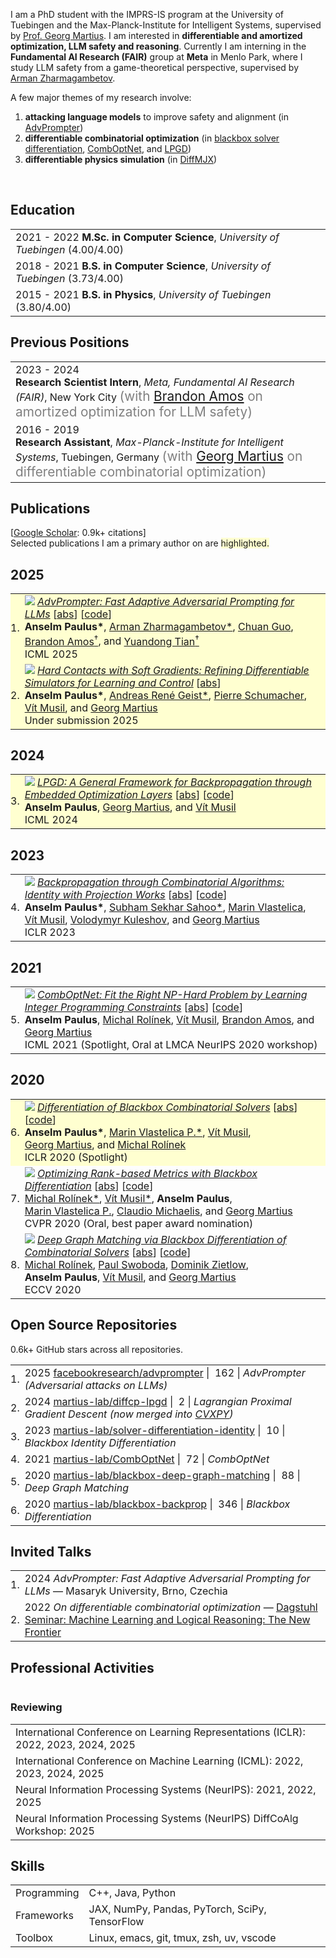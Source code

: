 <p>
I am a PhD student with the IMPRS-IS program at the University of Tuebingen and the Max-Planck-Institute for Intelligent Systems, supervised by <a href="https://uni-tuebingen.de/en/fakultaeten/mathematisch-naturwissenschaftliche-fakultaet/fachbereiche/informatik/lehrstuehle/distributed-intelligence/team/prof-dr-georg-martius/">Prof. Georg Martius</a>.
I am interested in <b>differentiable and amortized optimization, LLM safety and reasoning</b>.
Currently I am interning in the
<b>Fundamental AI Research (FAIR)</b>
group at
<b>Meta</b> in Menlo Park, where I study LLM safety from a game-theoretical perspective, supervised by <a href="https://arman-z.github.io">Arman Zharmagambetov</a>.

A few major themes of my research involve:
</p>

<ol>
<li>
  <b>attacking language models</b> to improve safety and alignment
  (in <a href="https://arxiv.org/abs/2404.16873">AdvPrompter</a>)
</li>
<li>
  <b>differentiable combinatorial optimization</b>
  (in
  <a href="https://arxiv.org/abs/1912.02175">blackbox solver differentiation</a>,
  <a href="https://arxiv.org/abs/2105.02343">CombOptNet</a>, and
  <a href="https://arxiv.org/abs/2407.05920v1">LPGD</a>)
</li>
<li>
  <b>differentiable physics simulation</b>
  (in
  <a href="https://arxiv.org/abs/2506.14186">DiffMJX</a>)
</li>
</ol>
<br>


## <i class="fa fa-chevron-right"></i> Education

<table class="table table-hover">
  <tr>
    <td>
      <span class='cvdate'>2021&nbsp;-&nbsp;2022</span>
      <strong>M.Sc. in Computer Science</strong>, <em>University of Tuebingen</em>
        (4.00/4.00)
      <br>
    </td>
  </tr>
  <tr>
    <td>
      <span class='cvdate'>2018&nbsp;-&nbsp;2021</span>
      <strong>B.S. in Computer Science</strong>, <em>University of Tuebingen</em>
        (3.73/4.00)
      <br>
    </td>
  </tr>
  <tr>
    <td>
      <span class='cvdate'>2015&nbsp;-&nbsp;2021</span>
      <strong>B.S. in Physics</strong>, <em>University of Tuebingen</em>
        (3.80/4.00)
      <br>
    </td>
  </tr>
</table>


## <i class="fa fa-chevron-right"></i> Previous Positions
<table class="table table-hover">
<tr>
  <td style='padding-right:0;'>
<span class='cvdate'>2023&nbsp;-&nbsp;2024</span>
<p markdown="1" style='margin: 0'><strong>Research Scientist Intern</strong>, <em>Meta, Fundamental AI Research (FAIR)</em>, New York City
<span markdown="1" style="color:grey;font-size:1.3rem;margin: 0">
(with <a href="https://bamos.github.io" target="_blank">Brandon Amos</a> on amortized optimization for LLM safety)
</span></p>
  </td>
</tr>
<tr>
  <td style='padding-right:0;'>
<span class='cvdate'>2016&nbsp;-&nbsp;2019</span>
<p markdown="1" style='margin: 0'><strong>Research Assistant</strong>, <em>Max-Planck-Institute for Intelligent Systems</em>, Tuebingen, Germany
<span markdown="1" style="color:grey;font-size:1.3rem;margin: 0">
(with <a href="https://uni-tuebingen.de/en/fakultaeten/mathematisch-naturwissenschaftliche-fakultaet/fachbereiche/informatik/lehrstuehle/distributed-intelligence/team/prof-dr-georg-martius/" target="_blank">Georg Martius</a> on differentiable combinatorial optimization)
</span></p>
  </td>
</tr>
</table>


## <i class="fa fa-chevron-right"></i> Publications

<!-- I usually publish at machine learning conferences, -->
<!-- including . -->
<!-- <a href="https://scholar.google.com/citations?user=njZL5CQAAAAJ">Google Scholar</a> -->
<!-- reports 0.9k+ citations and an h-index of 6. -->
<!-- The selected publications I am a primary author on are <span style='background-color: #ffffd0'>highlighted.</span> -->

<!-- [<a href="https://scholar.google.com/citations?user=njZL5CQAAAAJ">Google Scholar</a>: 0.9k+ citations and an h-index of 6] <br> -->
[<a href="https://scholar.google.com/citations?user=njZL5CQAAAAJ">Google Scholar</a>: 0.9k+ citations] <br>
Selected publications I am a primary author on are <span style='background-color: #ffffd0'>highlighted.</span>

<h2>2025</h2>
<table class="table table-hover">

<tr id="tr-paulus2025advprompter" style="background-color: #ffffd0">
<td align='right' style='padding-left:0;padding-right:0;'>
1.
</td>
<td>
<a href='https://arxiv.org/abs/2404.16873' target='_blank'><img src="images/publications/paulus2025advprompter.png" onerror="this.style.display='none'" class="publicationImg" /></a> 
<em><a href='https://arxiv.org/abs/2404.16873' target='_blank'>AdvPrompter: Fast Adaptive Adversarial Prompting for LLMs</a> </em> 
[<a href='javascript:;'
    onclick='$("#abs_paulus2025advprompter").toggle()'>abs</a>] [<a href='https://github.com/facebookresearch/advprompter' target='_blank'>code</a>] <br>
<strong>Anselm&nbsp;Paulus*</strong>, <a href='https://arman-z.github.io/' target='_blank'>Arman&nbsp;Zharmagambetov*</a>, <a href='https://sites.google.com/view/chuanguo' target='_blank'>Chuan&nbsp;Guo</a>, <a href='https://bamos.github.io/' target='_blank'>Brandon&nbsp;Amos<sup>&dagger;</sup></a>, and <a href='https://yuandong-tian.com' target='_blank'>Yuandong&nbsp;Tian<sup>&dagger;</sup></a><br>
ICML 2025  <br>

<div id="abs_paulus2025advprompter" style="text-align: justify; display: none" markdown="1">
Large Language Models (LLMs) are vulnerable to jailbreaking attacks that lead to generation of inappropriate or harmful content. Manual red-teaming requires a time-consuming search for adversarial prompts, whereas automatic adversarial prompt generation often leads to semantically meaningless attacks that do not scale well. In this paper, we present a novel method that uses another LLM, called AdvPrompter, to generate human-readable adversarial prompts in seconds. AdvPrompter, which is trained using an alternating optimization algorithm, generates suffixes that veil the input instruction without changing its meaning, such that the TargetLLM is lured to give a harmful response. Experimental results on popular open source TargetLLMs show highly competitive results on the AdvBench and HarmBench datasets, that also transfer to closed-source black-box LLMs. We also show that training on adversarial suffixes generated by AdvPrompter is a promising strategy for improving the robustness of LLMs to jailbreaking attacks.
</div>

</td>
</tr>


<tr id="tr-paulus2025hard" style="background-color: #ffffd0">
<td align='right' style='padding-left:0;padding-right:0;'>
2.
</td>
<td>
<a href='https://arxiv.org/abs/2506.14186' target='_blank'><img src="images/publications/paulus2025hard.png" onerror="this.style.display='none'" class="publicationImg" /></a> 
<em><a href='https://arxiv.org/abs/2506.14186' target='_blank'>Hard Contacts with Soft Gradients: Refining Differentiable Simulators for Learning and Control</a> </em> 
[<a href='javascript:;'
    onclick='$("#abs_paulus2025hard").toggle()'>abs</a>]<br>
<strong>Anselm&nbsp;Paulus*</strong>, <a href='https://andregeist.github.io' target='_blank'>Andreas&nbsp;René&nbsp;Geist*</a>, <a href='https://p-schumacher.github.io' target='_blank'>Pierre&nbsp;Schumacher</a>, <a href='https://scholar.google.com/citations?user=hA1rlU4AAAAJ' target='_blank'>Vít&nbsp;Musil</a>, and <a href='https://scholar.google.com/citations?user=b-JF-UIAAAAJ' target='_blank'>Georg&nbsp;Martius</a><br>
Under submission 2025  <br>

<div id="abs_paulus2025hard" style="text-align: justify; display: none" markdown="1">
Contact forces pose a major challenge for gradient-based optimization of robot dynamics as they introduce jumps in the system's velocities. Penalty-based simulators, such as MuJoCo, simplify gradient computation by softening the contact forces. However, realistically simulating hard contacts requires very stiff contact settings, which leads to incorrect gradients when using automatic differentiation. On the other hand, using non-stiff settings strongly increases the sim-to-real gap. We analyze the contact computation of penalty-based simulators to identify the causes of gradient errors. Then, we propose DiffMJX, which combines adaptive integration with MuJoCo XLA, to notably improve gradient quality in the presence of hard contacts. Finally, we address a key limitation of contact gradients: they vanish when objects do not touch. To overcome this, we introduce Contacts From Distance (CFD), a mechanism that enables the simulator to generate informative contact gradients even before objects are in contact. To preserve physical realism, we apply CFD only in the backward pass using a straight-through trick, allowing us to compute useful gradients without modifying the forward simulation.
</div>

</td>
</tr>

</table>
<h2>2024</h2>
<table class="table table-hover">

<tr id="tr-paulus2024lpgd" style="background-color: #ffffd0">
<td align='right' style='padding-left:0;padding-right:0;'>
3.
</td>
<td>
<a href='https://arxiv.org/abs/2407.05920' target='_blank'><img src="images/publications/paulus2024lpgd.png" onerror="this.style.display='none'" class="publicationImg" /></a> 
<em><a href='https://arxiv.org/abs/2407.05920' target='_blank'>LPGD: A General Framework for Backpropagation through Embedded Optimization Layers</a> </em> 
[<a href='javascript:;'
    onclick='$("#abs_paulus2024lpgd").toggle()'>abs</a>] [<a href='https://github.com/martius-lab/diffcp-lpgd' target='_blank'>code</a>] <br>
<strong>Anselm&nbsp;Paulus</strong>, <a href='https://scholar.google.com/citations?user=b-JF-UIAAAAJ' target='_blank'>Georg&nbsp;Martius</a>, and <a href='https://scholar.google.com/citations?user=hA1rlU4AAAAJ' target='_blank'>Vít&nbsp;Musil</a><br>
ICML 2024  <br>

<div id="abs_paulus2024lpgd" style="text-align: justify; display: none" markdown="1">
Embedding parameterized optimization problems as layers into machine learning architectures serves as a powerful inductive bias. Training such architectures with stochastic gradient descent requires care, as degenerate derivatives of the embedded optimization problem often render the gradients uninformative. We propose Lagrangian Proximal Gradient Descent (LPGD) a flexible framework for training architectures with embedded optimization layers that seamlessly integrates into automatic differentiation libraries. LPGD efficiently computes meaningful replacements of the degenerate optimization layer derivatives by re-running the forward solver oracle on a perturbed input. LPGD captures various previously proposed methods as special cases, while fostering deep links to traditional optimization methods. We theoretically analyze our method and demonstrate on historical and synthetic data that LPGD converges faster than gradient descent even in a differentiable setup.
</div>

</td>
</tr>

</table>
<h2>2023</h2>
<table class="table table-hover">

<tr id="tr-sahoo2024gradient" >
<td align='right' style='padding-left:0;padding-right:0;'>
4.
</td>
<td>
<a href='https://arxiv.org/abs/2205.15213' target='_blank'><img src="images/publications/sahoo2024gradient.png" onerror="this.style.display='none'" class="publicationImg" /></a> 
<em><a href='https://arxiv.org/abs/2205.15213' target='_blank'>Backpropagation through Combinatorial Algorithms: Identity with Projection Works</a> </em> 
[<a href='javascript:;'
    onclick='$("#abs_sahoo2024gradient").toggle()'>abs</a>] [<a href='https://github.com/martius-lab/solver-differentiation-identity' target='_blank'>code</a>] <br>
<strong>Anselm&nbsp;Paulus*</strong>, <a href='https://s-sahoo.com' target='_blank'>Subham&nbsp;Sekhar&nbsp;Sahoo*</a>, <a href='https://jimimvp.github.io' target='_blank'>Marin&nbsp;Vlastelica</a>, <a href='https://scholar.google.com/citations?user=hA1rlU4AAAAJ' target='_blank'>Vít&nbsp;Musil</a>, <a href='https://scholar.google.com/citations?user=RY_t8XAAAAAJ' target='_blank'>Volodymyr&nbsp;Kuleshov</a>, and <a href='https://scholar.google.com/citations?user=b-JF-UIAAAAJ' target='_blank'>Georg&nbsp;Martius</a><br>
ICLR 2023  <br>

<div id="abs_sahoo2024gradient" style="text-align: justify; display: none" markdown="1">
Embedding discrete solvers as differentiable layers has given modern deep learning architectures combinatorial expressivity and discrete reasoning capabilities. The derivative of these solvers is zero or undefined, therefore a meaningful replacement is crucial for effective gradient-based learning. Prior works rely on smoothing the solver with input perturbations, relaxing the solver to continuous problems, or interpolating the loss landscape with techniques that typically require additional solver calls, introduce extra hyper-parameters, or compromise performance. We propose a principled approach to exploit the geometry of the discrete solution space to treat the solver as a negative identity on the backward pass and further provide a theoretical justification. Our experiments demonstrate that such a straightforward hyper-parameter-free approach is able to compete with previous more complex methods on numerous experiments such as backpropagation through discrete samplers, deep graph matching, and image retrieval. Furthermore, we substitute the previously proposed problem-specific and label-dependent margin with a generic regularization procedure that prevents cost collapse and increases robustness.
</div>

</td>
</tr>

</table>
<h2>2021</h2>
<table class="table table-hover">

<tr id="tr-paulus2021comboptnet" >
<td align='right' style='padding-left:0;padding-right:0;'>
5.
</td>
<td>
<a href='https://arxiv.org/pdf/2105.02343' target='_blank'><img src="images/publications/paulus2021comboptnet.png" onerror="this.style.display='none'" class="publicationImg" /></a> 
<em><a href='https://arxiv.org/pdf/2105.02343' target='_blank'>CombOptNet: Fit the Right NP-Hard Problem by Learning Integer Programming Constraints</a> </em> 
[<a href='javascript:;'
    onclick='$("#abs_paulus2021comboptnet").toggle()'>abs</a>] [<a href='https://github.com/martius-lab/CombOptNet' target='_blank'>code</a>] <br>
<strong>Anselm&nbsp;Paulus</strong>, <a href='https://mrolinek.github.io/' target='_blank'>Michal&nbsp;Rolínek</a>, <a href='https://scholar.google.com/citations?user=hA1rlU4AAAAJ' target='_blank'>Vít&nbsp;Musil</a>, <a href='https://bamos.github.io/' target='_blank'>Brandon&nbsp;Amos</a>, and <a href='https://scholar.google.com/citations?user=b-JF-UIAAAAJ' target='_blank'>Georg&nbsp;Martius</a><br>
ICML 2021 (Spotlight, Oral at LMCA NeurIPS 2020 workshop) <br>

<div id="abs_paulus2021comboptnet" style="text-align: justify; display: none" markdown="1">
Bridging logical and algorithmic reasoning with modern machine learning techniques is a fundamental challenge with potentially transformative impact. On the algorithmic side, many NP-hard problems can be expressed as integer programs, in which the constraints play the role of their "combinatorial specification." In this work, we aim to integrate integer programming solvers into neural network architectures as layers capable of learning both the cost terms and the constraints. The resulting end-to-end trainable architectures jointly extract features from raw data and solve a suitable (learned) combinatorial problem with state-of-the-art integer programming solvers. We demonstrate the potential of such layers with an extensive performance analysis on synthetic data and with a demonstration on a competitive computer vision keypoint matching benchmark.
</div>

</td>
</tr>

</table>
<h2>2020</h2>
<table class="table table-hover">

<tr id="tr-vlastelica2020differentiation" style="background-color: #ffffd0">
<td align='right' style='padding-left:0;padding-right:0;'>
6.
</td>
<td>
<a href='http://arxiv.org/abs/1912.02175' target='_blank'><img src="images/publications/vlastelica2020differentiation.png" onerror="this.style.display='none'" class="publicationImg" /></a> 
<em><a href='http://arxiv.org/abs/1912.02175' target='_blank'>Differentiation of Blackbox Combinatorial Solvers</a> </em> 
[<a href='javascript:;'
    onclick='$("#abs_vlastelica2020differentiation").toggle()'>abs</a>] [<a href='https://github.com/martius-lab/blackbox-backprop' target='_blank'>code</a>] <br>
<strong>Anselm&nbsp;Paulus*</strong>, <a href='https://jimimvp.github.io' target='_blank'>Marin&nbsp;Vlastelica&nbsp;P.*</a>, <a href='https://scholar.google.com/citations?user=hA1rlU4AAAAJ' target='_blank'>Vít&nbsp;Musil</a>, <a href='https://scholar.google.com/citations?user=b-JF-UIAAAAJ' target='_blank'>Georg&nbsp;Martius</a>, and <a href='https://mrolinek.github.io/' target='_blank'>Michal&nbsp;Rolínek</a><br>
ICLR 2020 (Spotlight) <br>

<div id="abs_vlastelica2020differentiation" style="text-align: justify; display: none" markdown="1">
Achieving fusion of deep learning with combinatorial algorithms promises transformative changes to artificial intelligence. One possible approach is to introduce combinatorial building blocks into neural networks. Such end-to-end architectures have the potential to tackle combinatorial problems on raw input data such as ensuring global consistency in multi-object tracking or route planning on maps in robotics. In this work, we present a method that implements an efficient backward pass through blackbox implementations of combinatorial solvers with linear objective functions. We provide both theoretical and experimental backing. In particular, we incorporate the Gurobi MIP solver, Blossom V algorithm, and Dijkstra's algorithm into architectures that extract suitable features from raw inputs for the traveling salesman problem, the min-cost perfect matching problem and the shortest path problem.
</div>

</td>
</tr>


<tr id="tr-rolinek2020optimizing" >
<td align='right' style='padding-left:0;padding-right:0;'>
7.
</td>
<td>
<a href='http://arxiv.org/abs/1912.03500' target='_blank'><img src="images/publications/rolinek2020optimizing.png" onerror="this.style.display='none'" class="publicationImg" /></a> 
<em><a href='http://arxiv.org/abs/1912.03500' target='_blank'>Optimizing Rank-based Metrics with Blackbox Differentiation</a> </em> 
[<a href='javascript:;'
    onclick='$("#abs_rolinek2020optimizing").toggle()'>abs</a>] [<a href='https://github.com/martius-lab/blackbox-backprop' target='_blank'>code</a>] <br>
<a href='https://mrolinek.github.io/' target='_blank'>Michal&nbsp;Rolínek*</a>, <a href='https://scholar.google.com/citations?user=hA1rlU4AAAAJ' target='_blank'>Vít&nbsp;Musil*</a>, <strong>Anselm&nbsp;Paulus</strong>, <a href='https://jimimvp.github.io' target='_blank'>Marin&nbsp;Vlastelica&nbsp;P.</a>, <a href='https://scholar.google.com/citations?user=ORqsx1YAAAAJ' target='_blank'>Claudio&nbsp;Michaelis</a>, and <a href='https://scholar.google.com/citations?user=b-JF-UIAAAAJ' target='_blank'>Georg&nbsp;Martius</a><br>
CVPR 2020 (Oral, best paper award nomination) <br>

<div id="abs_rolinek2020optimizing" style="text-align: justify; display: none" markdown="1">
Rank-based metrics are some of the most widely used criteria for performance evaluation of computer vision models. Despite years of effort, direct optimization for these metrics remains a challenge due to their non-differentiable and non-decomposable nature. We present an efficient, theoretically sound, and general method for differentiating rank-based metrics with mini-batch gradient descent. In addition, we address optimization instability and sparsity of the supervision signal that both arise from using rank-based metrics as optimization targets. Resulting losses based on recall and Average Precision are applied to image retrieval and object detection tasks. We obtain performance that is competitive with state-of-the-art on standard image retrieval datasets and consistently improve performance of near state-of-the-art object detectors.
</div>

</td>
</tr>


<tr id="tr-rolinek2020deepgraphmatching" >
<td align='right' style='padding-left:0;padding-right:0;'>
8.
</td>
<td>
<a href='https://arxiv.org/abs/2003.11657' target='_blank'><img src="images/publications/rolinek2020deepgraphmatching.png" onerror="this.style.display='none'" class="publicationImg" /></a> 
<em><a href='https://arxiv.org/abs/2003.11657' target='_blank'>Deep Graph Matching via Blackbox Differentiation of Combinatorial Solvers</a> </em> 
[<a href='javascript:;'
    onclick='$("#abs_rolinek2020deepgraphmatching").toggle()'>abs</a>] [<a href='https://github.com/martius-lab/blackbox-deep-graph-matching' target='_blank'>code</a>] <br>
<a href='https://mrolinek.github.io/' target='_blank'>Michal&nbsp;Rolínek</a>, <a href='https://scholar.google.com/citations?user=hSQ7TbMAAAAJ' target='_blank'>Paul&nbsp;Swoboda</a>, <a href='https://scholar.google.com/citations?user=jkIx0f8AAAAJ' target='_blank'>Dominik&nbsp;Zietlow</a>, <strong>Anselm&nbsp;Paulus</strong>, <a href='https://scholar.google.com/citations?user=hA1rlU4AAAAJ' target='_blank'>Vít&nbsp;Musil</a>, and <a href='https://scholar.google.com/citations?user=b-JF-UIAAAAJ' target='_blank'>Georg&nbsp;Martius</a><br>
ECCV 2020  <br>

<div id="abs_rolinek2020deepgraphmatching" style="text-align: justify; display: none" markdown="1">
Building on recent progress at the intersection of combinatorial optimization and deep learning, we propose an end-to-end trainable architecture for deep graph matching that contains unmodified combinatorial solvers. Using the presence of heavily optimized combinatorial solvers together with some improvements in architecture design, we advance state-of-the-art on deep graph matching benchmarks for keypoint correspondence. In addition, we highlight the conceptual advantages of incorporating solvers into deep learning architectures, such as the possibility of post-processing with a strong multi-graph matching solver or the indifference to changes in the training setting. Finally, we propose two new challenging experimental setups.
</div>

</td>
</tr>

</table>


## <i class="fa fa-chevron-right"></i> Open Source Repositories
0.6k+ GitHub stars across all repositories.

<table class="table table-hover">
<tr>
  <td align='right' style='padding-right:0;padding-left:0;'>1.</td>
  <td>
    <span class='cvdate'>2025</span>
    <a href="https://github.com/facebookresearch/advprompter">facebookresearch/advprompter</a>
    <span style="white-space: nowrap">
    | <i class="fa fas fa-star"></i>&nbsp;162 |
    </span>
    <em>AdvPrompter (Adversarial attacks on LLMs)</em>
  </td>
</tr>
<tr>
  <td align='right' style='padding-right:0;padding-left:0;'>2.</td>
  <td>
    <span class='cvdate'>2024</span>
    <a href="https://github.com/martius-lab/diffcp-lpgd">martius-lab/diffcp-lpgd</a>
    <span style="white-space: nowrap">
    | <i class="fa fas fa-star"></i>&nbsp;2 |
    </span>
    <em>Lagrangian Proximal Gradient Descent (now merged into <a href="https://github.com/cvxpy/cvxpy" target="_blank">CVXPY</a>)</em>
  </td>
</tr>
<tr>
  <td align='right' style='padding-right:0;padding-left:0;'>3.</td>
  <td>
    <span class='cvdate'>2023</span>
    <a href="https://github.com/martius-lab/solver-differentiation-identity">martius-lab/solver-differentiation-identity</a>
    <span style="white-space: nowrap">
    | <i class="fa fas fa-star"></i>&nbsp;10 |
    </span>
    <em>Blackbox Identity Differentiation</em>
  </td>
</tr>
<tr>
  <td align='right' style='padding-right:0;padding-left:0;'>4.</td>
  <td>
    <span class='cvdate'>2021</span>
    <a href="https://github.com/martius-lab/CombOptNet">martius-lab/CombOptNet</a>
    <span style="white-space: nowrap">
    | <i class="fa fas fa-star"></i>&nbsp;72 |
    </span>
    <em>CombOptNet</em>
  </td>
</tr>
<tr>
  <td align='right' style='padding-right:0;padding-left:0;'>5.</td>
  <td>
    <span class='cvdate'>2020</span>
    <a href="https://github.com/martius-lab/blackbox-deep-graph-matching">martius-lab/blackbox-deep-graph-matching</a>
    <span style="white-space: nowrap">
    | <i class="fa fas fa-star"></i>&nbsp;88 |
    </span>
    <em>Deep Graph Matching</em>
  </td>
</tr>
<tr>
  <td align='right' style='padding-right:0;padding-left:0;'>6.</td>
  <td>
    <span class='cvdate'>2020</span>
    <a href="https://github.com/martius-lab/blackbox-backprop">martius-lab/blackbox-backprop</a>
    <span style="white-space: nowrap">
    | <i class="fa fas fa-star"></i>&nbsp;346 |
    </span>
    <em>Blackbox Differentiation</em>
  </td>
</tr>
</table>


## <i class="fa fa-chevron-right"></i> Invited Talks
<!-- Slides for my major presentations are available
[here](https://bamos.github.io/presentations/)
under a CC-BY license. -->

<table class="table table-hover">
<tr>
  <td align='right' style='padding-right:0;padding-left:0;'>1.</td>
  <td style='padding-right:0;'>
    <span class='cvdate'>2024</span>
     <em>AdvPrompter: Fast Adaptive Adversarial Prompting for LLMs</em> &mdash;
        Masaryk University, Brno, Czechia
  </td>
</tr>
<tr>
  <td align='right' style='padding-right:0;padding-left:0;'>2.</td>
  <td style='padding-right:0;'>
    <span class='cvdate'>2022</span>
     <em>On differentiable combinatorial optimization</em> &mdash;
        <a href="https://www.dagstuhl.de/de/seminars/seminar-calendar/seminar-details/22291">Dagstuhl Seminar: Machine Learning and Logical Reasoning: The New Frontier</a>
  </td>
</tr>
</table>


## <i class="fa fa-chevron-right"></i> Professional Activities
<table class="table table-hover">
</table>

### Reviewing
<table class="table table-hover">
<tr>
  <td style='padding-right:0;'>International Conference on Learning Representations (ICLR): 2022, 2023, 2024, 2025</td>
</tr>
<tr>
  <td style='padding-right:0;'>International Conference on Machine Learning (ICML): 2022, 2023, 2024, 2025</td>
</tr>
<tr>
  <td style='padding-right:0;'>Neural Information Processing Systems (NeurIPS): 2021, 2022, 2025</td>
</tr>
<tr>
  <td style='padding-right:0;'>Neural Information Processing Systems (NeurIPS) DiffCoAlg Workshop: 2025</td>
</tr>
</table>


## <i class="fa fa-chevron-right"></i> Skills
<table class="table table-hover">
<tr>
  <td class='col-md-2'>Programming</td>
  <td>
C++, Java, Python
  </td>
</tr>
<tr>
  <td class='col-md-2'>Frameworks</td>
  <td>
JAX, NumPy, Pandas, PyTorch, SciPy, TensorFlow
  </td>
</tr>
<tr>
  <td class='col-md-2'>Toolbox</td>
  <td>
Linux, emacs, git, tmux, zsh, uv, vscode
  </td>
</tr>
</table>
